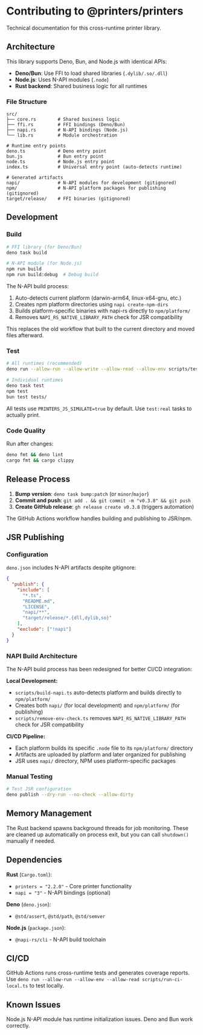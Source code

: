 # Contributing to @printers/printers

Technical documentation for this cross-runtime printer library.

## Architecture

This library supports Deno, Bun, and Node.js with identical APIs:

- **Deno/Bun**: Use FFI to load shared libraries (`.dylib/.so/.dll`)
- **Node.js**: Uses N-API modules (`.node`)
- **Rust backend**: Shared business logic for all runtimes

### File Structure

```
src/
├── core.rs        # Shared business logic
├── ffi.rs         # FFI bindings (Deno/Bun)
├── napi.rs        # N-API bindings (Node.js)
└── lib.rs         # Module orchestration

# Runtime entry points
deno.ts            # Deno entry point
bun.js             # Bun entry point  
node.ts            # Node.js entry point
index.ts           # Universal entry point (auto-detects runtime)

# Generated artifacts
napi/              # N-API modules for development (gitignored)
npm/               # N-API platform packages for publishing (gitignored)
target/release/    # FFI binaries (gitignored)
```

## Development

### Build

```bash
# FFI library (for Deno/Bun)
deno task build

# N-API module (for Node.js) 
npm run build
npm run build:debug  # Debug build
```

The N-API build process:

1. Auto-detects current platform (darwin-arm64, linux-x64-gnu, etc.)
2. Creates npm platform directories using `napi create-npm-dirs`
3. Builds platform-specific binaries with napi-rs directly to `npm/platform/`
4. Removes `NAPI_RS_NATIVE_LIBRARY_PATH` check for JSR compatibility

This replaces the old workflow that built to the current directory and moved
files afterward.

### Test

```bash
# All runtimes (recommended)
deno run --allow-run --allow-write --allow-read --allow-env scripts/test-all.ts

# Individual runtimes
deno task test
npm test
bun test tests/
```

All tests use `PRINTERS_JS_SIMULATE=true` by default. Use `test:real` tasks to
actually print.

### Code Quality

Run after changes:

```bash
deno fmt && deno lint
cargo fmt && cargo clippy
```

## Release Process

1. **Bump version**: `deno task bump:patch` (or `minor`/`major`)
2. **Commit and push**: `git add . && git commit -m "v0.3.8" && git push`
3. **Create GitHub release**: `gh release create v0.3.8` (triggers automation)

The GitHub Actions workflow handles building and publishing to JSR/npm.

## JSR Publishing

### Configuration

`deno.json` includes N-API artifacts despite gitignore:

```json
{
  "publish": {
    "include": [
      "*.ts",
      "README.md",
      "LICENSE",
      "napi/**",
      "target/release/*.{dll,dylib,so}"
    ],
    "exclude": ["!napi"]
  }
}
```

### NAPI Build Architecture

The N-API build process has been redesigned for better CI/CD integration:

**Local Development:**

- `scripts/build-napi.ts` auto-detects platform and builds directly to
  `npm/platform/`
- Creates both `napi/` (for local development) and `npm/platform/` (for
  publishing)
- `scripts/remove-env-check.ts` removes `NAPI_RS_NATIVE_LIBRARY_PATH` check for
  JSR compatibility

**CI/CD Pipeline:**

- Each platform builds its specific `.node` file to its `npm/platform/`
  directory
- Artifacts are uploaded by platform and later organized for publishing
- JSR uses `napi/` directory, NPM uses platform-specific packages

### Manual Testing

```bash
# Test JSR configuration
deno publish --dry-run --no-check --allow-dirty
```

## Memory Management

The Rust backend spawns background threads for job monitoring. These are cleaned
up automatically on process exit, but you can call `shutdown()` manually if
needed.

## Dependencies

**Rust** (`Cargo.toml`):

- `printers = "2.2.0"` - Core printer functionality
- `napi = "3"` - N-API bindings (optional)

**Deno** (`deno.json`):

- `@std/assert`, `@std/path`, `@std/semver`

**Node.js** (`package.json`):

- `@napi-rs/cli` - N-API build toolchain

## CI/CD

GitHub Actions runs cross-runtime tests and generates coverage reports. Use
`deno run --allow-run --allow-env --allow-read scripts/run-ci-local.ts` to test
locally.

## Known Issues

Node.js N-API module has runtime initialization issues. Deno and Bun work
correctly.
